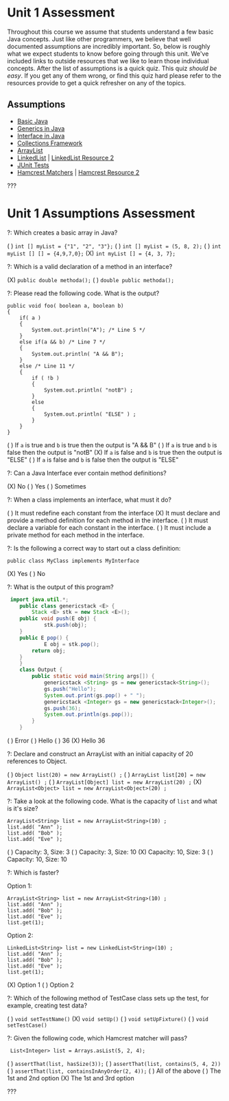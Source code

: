 # Unit 1 Assessment

Throughout this course we assume that students understand a few basic Java concepts. Just like other programmers, we believe that well documented assumptions are incredibly important. So, below is roughly what we expect students to know before going through this unit. We've included links to outside resources that we like to learn those individual concepts. After the list of assumptions is a quick quiz. This quiz *should be easy*. If you get any of them wrong, or find this quiz hard please refer to the resources provide to get a quick refresher on any of the topics.

## Assumptions

  * [Basic Java](http://www.amazon.com/Head-First-Java-2nd-Edition/dp/0596009208)
  * [Generics in Java](http://howtodoinjava.com/core-java/generics/complete-java-generics-tutorial/)
  * [Interface in Java](http://www.tutorialspoint.com/java/java_interfaces.htm)
  * [Collections Framework](http://www.wideskills.com/java-tutorial/java-collections-framework)
  * [ArrayList](http://www.wideskills.com/java-tutorial/java-collections-framework)
  * [LinkedList](https://www.cs.cmu.edu/~adamchik/15-121/lectures/Linked%20Lists/linked%20lists.html) | [LinkedList Resource 2](http://beginnersbook.com/2013/12/difference-between-arraylist-and-linkedlist-in-java/)
  * [JUnit Tests](http://www.vogella.com/tutorials/JUnit/article.html)
  * [Hamcrest Matchers](http://edgibbs.com/junit-4-with-hamcrest/) | [Hamcrest Resource 2](https://springframework.guru/unit-testing-junit-part-3-hamcrest-matchers/)


???

# Unit 1 Assumptions Assessment

?: Which creates a basic array in Java?

( ) `int [] myList = {"1", "2", "3"};`
( ) `int [] myList = (5, 8, 2);`
( ) `int myList [] [] = {4,9,7,0};`
(X) `int myList [] = {4, 3, 7};`

?: Which is a valid declaration of a method in an interface?

(X) `public double methoda();`
( ) `double public methoda();`

?: Please read the following code. What is the output?

```
public void foo( boolean a, boolean b)
{ 
    if( a ) 
    {
        System.out.println("A"); /* Line 5 */
    } 
    else if(a && b) /* Line 7 */
    { 
        System.out.println( "A && B"); 
    } 
    else /* Line 11 */
    { 
        if ( !b ) 
        {
            System.out.println( "notB") ;
        } 
        else 
        {
            System.out.println( "ELSE" ) ; 
        } 
    } 
}
```

( ) If `a` is true and `b` is true then the output is "A && B"
( ) If `a` is true and `b` is false then the output is "notB"
(X) If `a` is false and `b` is true then the output is "ELSE"
( ) If `a` is false and `b` is false then the output is "ELSE"

?: Can a Java Interface ever contain method definitions?

(X) No
( ) Yes
( ) Sometimes

?: When a class implements an interface, what must it do? 

( ) It must redefine each constant from the interface
(X) It must declare and provide a method definition for each method in the interface.
( ) It must declare a variable for each constant in the interface.
( ) It must include a private method for each method in the interface.

?: Is the following a correct way to start out a class definition:

```
public class MyClass implements MyInterface
```

(X) Yes
( ) No

?: What is the output of this program?

```java
 import java.util.*;
    public class genericstack <E> {
        Stack <E> stk = new Stack <E>();
	public void push(E obj) {
            stk.push(obj);
	}
	public E pop() {
            E obj = stk.pop();
	    return obj;
	}
    }
    class Output {
        public static void main(String args[]) {
            genericstack <String> gs = new genericstack<String>();
            gs.push("Hello");
            System.out.print(gs.pop() + " ");
            genericstack <Integer> gs = new genericstack<Integer>();
            gs.push(36);
            System.out.println(gs.pop());
        }
    }
```

( ) Error
( ) Hello
( ) 36
(X) Hello 36

?: Declare and construct an ArrayList with an initial capacity of 20 references to Object.

( ) `Object list(20) = new ArrayList() ;`
( ) `ArrayList list[20] = new ArrayList() ;`
( ) `ArrayList[Object] list = new ArrayList(20) ;`
(X) `ArrayList<Object> list = new ArrayList<Object>(20) ;`

?: Take a look at the following code. What is the capacity of `list` and what is it's size?

```
ArrayList<String> list = new ArrayList<String>(10) ;
list.add( "Ann" );
list.add( "Bob" );
list.add( "Eve" );
```

( ) Capacity: 3, Size: 3
( ) Capacity: 3, Size: 10
(X) Capacity: 10, Size: 3
( ) Capacity: 10, Size: 10

?: Which is faster?

Option 1:

```
ArrayList<String> list = new ArrayList<String>(10) ;
list.add( "Ann" );
list.add( "Bob" );
list.add( "Eve" );
list.get(1);
```

Option 2:

```
LinkedList<String> list = new LinkedList<String>(10) ;
list.add( "Ann" );
list.add( "Bob" );
list.add( "Eve" );
list.get(1);
```

(X) Option 1
( ) Option 2

?: Which of the following method of TestCase class sets up the test, for example, creating test data?

( ) `void setTestName()`
(X) `void setUp()`
( ) `void setUpFixture()`
( ) `void setTestCase()`

?: Given the following code, which Hamcrest matcher will pass?

```
 List<Integer> list = Arrays.asList(5, 2, 4);
```

( ) `assertThat(list, hasSize(3));`
( ) `assertThat(list, contains(5, 4, 2))`
( ) `assertThat(list, containsInAnyOrder(2, 4));`
( ) All of the above
( ) The 1st and 2nd option
(X) The 1st and 3rd option


???
